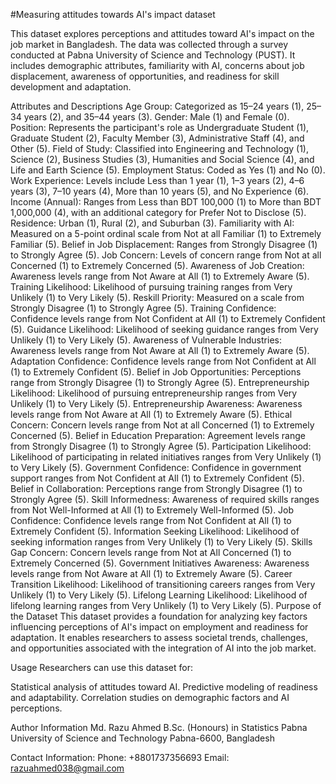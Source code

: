 #Measuring attitudes towards AI's impact dataset

This dataset explores perceptions and attitudes toward AI's impact on the job market in Bangladesh. The data was collected through a survey conducted at Pabna University of Science and Technology (PUST). It includes demographic attributes, familiarity with AI, concerns about job displacement, awareness of opportunities, and readiness for skill development and adaptation.

Attributes and Descriptions
Age Group: Categorized as 15–24 years (1), 25–34 years (2), and 35–44 years (3).
Gender: Male (1) and Female (0).
Position: Represents the participant's role as Undergraduate Student (1), Graduate Student (2), Faculty Member (3), Administrative Staff (4), and Other (5).
Field of Study: Classified into Engineering and Technology (1), Science (2), Business Studies (3), Humanities and Social Science (4), and Life and Earth Science (5).
Employment Status: Coded as Yes (1) and No (0).
Work Experience: Levels include Less than 1 year (1), 1–3 years (2), 4–6 years (3), 7–10 years (4), More than 10 years (5), and No Experience (6).
Income (Annual): Ranges from Less than BDT 100,000 (1) to More than BDT 1,000,000 (4), with an additional category for Prefer Not to Disclose (5).
Residence: Urban (1), Rural (2), and Suburban (3).
Familiarity with AI: Measured on a 5-point ordinal scale from Not at all Familiar (1) to Extremely Familiar (5).
Belief in Job Displacement: Ranges from Strongly Disagree (1) to Strongly Agree (5).
Job Concern: Levels of concern range from Not at all Concerned (1) to Extremely Concerned (5).
Awareness of Job Creation: Awareness levels range from Not Aware at All (1) to Extremely Aware (5).
Training Likelihood: Likelihood of pursuing training ranges from Very Unlikely (1) to Very Likely (5).
Reskill Priority: Measured on a scale from Strongly Disagree (1) to Strongly Agree (5).
Training Confidence: Confidence levels range from Not Confident at All (1) to Extremely Confident (5).
Guidance Likelihood: Likelihood of seeking guidance ranges from Very Unlikely (1) to Very Likely (5).
Awareness of Vulnerable Industries: Awareness levels range from Not Aware at All (1) to Extremely Aware (5).
Adaptation Confidence: Confidence levels range from Not Confident at All (1) to Extremely Confident (5).
Belief in Job Opportunities: Perceptions range from Strongly Disagree (1) to Strongly Agree (5).
Entrepreneurship Likelihood: Likelihood of pursuing entrepreneurship ranges from Very Unlikely (1) to Very Likely (5).
Entrepreneurship Awareness: Awareness levels range from Not Aware at All (1) to Extremely Aware (5).
Ethical Concern: Concern levels range from Not at all Concerned (1) to Extremely Concerned (5).
Belief in Education Preparation: Agreement levels range from Strongly Disagree (1) to Strongly Agree (5).
Participation Likelihood: Likelihood of participating in related initiatives ranges from Very Unlikely (1) to Very Likely (5).
Government Confidence: Confidence in government support ranges from Not Confident at All (1) to Extremely Confident (5).
Belief in Collaboration: Perceptions range from Strongly Disagree (1) to Strongly Agree (5).
Skill Informedness: Awareness of required skills ranges from Not Well-Informed at All (1) to Extremely Well-Informed (5).
Job Confidence: Confidence levels range from Not Confident at All (1) to Extremely Confident (5).
Information Seeking Likelihood: Likelihood of seeking information ranges from Very Unlikely (1) to Very Likely (5).
Skills Gap Concern: Concern levels range from Not at All Concerned (1) to Extremely Concerned (5).
Government Initiatives Awareness: Awareness levels range from Not Aware at All (1) to Extremely Aware (5).
Career Transition Likelihood: Likelihood of transitioning careers ranges from Very Unlikely (1) to Very Likely (5).
Lifelong Learning Likelihood: Likelihood of lifelong learning ranges from Very Unlikely (1) to Very Likely (5).
Purpose of the Dataset
This dataset provides a foundation for analyzing key factors influencing perceptions of AI's impact on employment and readiness for adaptation. It enables researchers to assess societal trends, challenges, and opportunities associated with the integration of AI into the job market.

Usage
Researchers can use this dataset for:

Statistical analysis of attitudes toward AI.
Predictive modeling of readiness and adaptability.
Correlation studies on demographic factors and AI perceptions.

Author Information
Md. Razu Ahmed
B.Sc. (Honours) in Statistics
Pabna University of Science and Technology
Pabna-6600, Bangladesh

Contact Information:
Phone: +8801737356693
Email: razuahmed038@gmail.com
